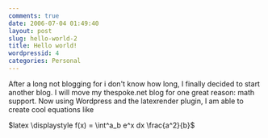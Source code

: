 ```yaml
---
comments: true
date: 2006-07-04 01:49:40
layout: post
slug: hello-world-2
title: Hello world!
wordpressid: 4
categories: Personal
---
```


After a long not blogging for i don't know how long, I finally decided to start another blog.  I will move my thespoke.net blog for one great reason:  math support. Now using Wordpress and the latexrender plugin, I am able to create cool equations like

$latex \displaystyle f(x) = \int^a_b e^x dx \frac{a^2}{b}$
